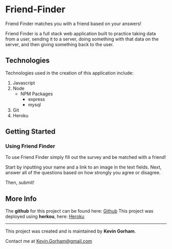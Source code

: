# Friend-Finder

Friend Finder matches you with a friend based on your answers!

Friend Finder is a full stack web application built to practice taking data from a user, sending it to a server, doing something with that data on the server, and then giving something back to the user. 

## Technologies 

Technologies used in the creation of this application include: 

1. Javascript
2. Node
    * NPM Packages
        * express
        * mysql
3. Git
4. Heroku

## Getting Started

### Using Friend Finder

To use Friend Finder simply fill out the survey and be matched with a friend! 

Start by inputting your name and a link to an image in the text fields. 
Next, answer all of the questions based on how strongly you agree or disagree. 

Then, submit!

## More Info

The **github** for this project can be found here: [Github](https://github.com/KGorham05/friend-finder)
This project was deployed using **herkou**, here: [Heroku]()
___
This project was created and is maintained by **Kevin Gorham**.  

Contact me at <Kevin.Gorham@gmail.com>